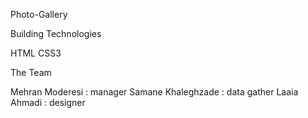 Photo-Gallery 

Building Technologies

HTML
CSS3

The Team 

Mehran Moderesi : manager
Samane Khaleghzade : data gather
Laaia Ahmadi : designer